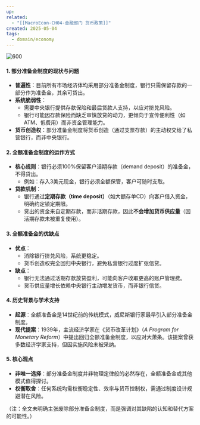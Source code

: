 ```yaml
---
up: 
related:
  - "[[MacroEcon-CH04-金融部门 货币政策]]"
created: 2025-05-04
tags:
  - domain/economy
---
```

![600](https://s1.vika.cn/space/2023/04/12/2f37370adc41425babb758e2adf938c0)

#### **1. 部分准备金制度的现状与问题**

- **普遍性**：目前所有市场经济体均采用部分准备金制度，银行只需保留存款的一部分作为准备金，其余可贷出。
- **系统脆弱性**：
    - 需要中央银行提供存款保险和最后贷款人支持，以应对挤兑风险。
    - 银行可能因存款保险而缺乏审慎放贷的动力，更倾向于宣传便利性（如ATM、低费用）而非资金管理能力。
- **货币创造权**：部分准备金制度将货币创造（通过支票存款）的主动权交给了私营银行，而非中央银行。
#### **2. 全额准备金制度的运作方式**

- **核心规则**：银行必须100%保留客户活期存款（demand deposit）的准备金，不得贷出。
    - 例如：存入3美元现金，银行必须全额保管，客户可随时支取。
- **贷款机制**：
    - 银行通过**定期存款（time deposit）**（如大额存单CD）向客户借入资金，明确约定锁定期限。
    - 贷出的资金来自定期存款，而非活期存款，因此**不会增加货币供应量**（因活期存款未被重复使用）。
#### **3. 全额准备金的优缺点**
- **优点**：
    - 消除银行挤兑风险，系统更稳定。
    - 货币创造权完全回归中央银行，避免私营银行过度扩张信贷。
- **缺点**：
    - 银行无法通过活期存款放贷盈利，可能向客户收取更高的账户管理费。
    - 货币供应量增长依赖中央银行主动增发货币，而非银行信贷。
#### **4. 历史背景与学术支持**
- **起源**：全额准备金是14世纪前的传统模式，威尼斯银行家最早引入部分准备金制度。
- **现代提案**：1939年，主流经济学家在《货币改革计划》（_A Program for Monetary Reform_）中提出回归全额准备金制度，以应对大萧条。该提案曾获多数经济学家支持，但因实施风险未被采纳。

#### **5. 核心观点**

- **非唯一选择**：部分准备金制度并非物理定律般的必然存在，全额准备金或其他模式值得探讨。
- **权衡取舍**：任何系统均需权衡稳定性、效率与货币控制权，需通过制度设计规避潜在风险。
    

（注：全文未明确主张废除部分准备金制度，而是强调对其缺陷的认知和替代方案的可能性。）